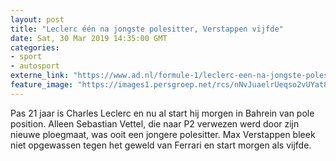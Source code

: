 ```yaml
---
layout: post
title: "Leclerc één na jongste polesitter, Verstappen vijfde"
date: Sat, 30 Mar 2019 14:35:00 GMT
categories: 
- sport 
- autosport 
externe_link: "https://www.ad.nl/formule-1/leclerc-een-na-jongste-polesitter-verstappen-vijfde~ac86f6089/"
feature_image: "https://images1.persgroep.net/rcs/nNvJuaelrUeqso2vUYat846g3vM/diocontent/144490334/_fitwidth/400/?appId=21791a8992982cd8da851550a453bd7f&quality=0.7"
---
```


Pas 21 jaar is Charles Leclerc en nu al start hij morgen in Bahrein van pole position. Alleen Sebastian Vettel, die naar P2 verwezen werd door zijn nieuwe ploegmaat, was ooit een jongere polesitter. Max Verstappen bleek niet opgewassen tegen het geweld van Ferrari en start morgen als vijfde.
